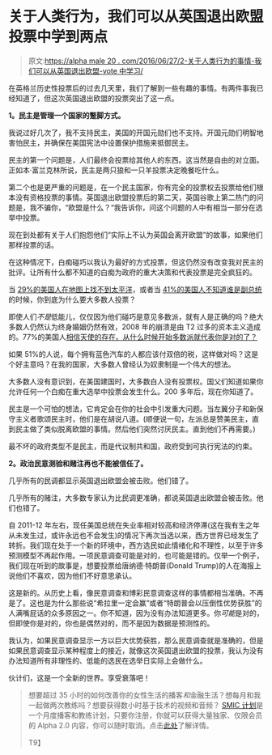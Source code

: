 # 关于人类行为，我们可以从英国退出欧盟投票中学到两点

> 原文:[https://alpha male 20 . com/2016/06/27/2-关于人类行为的事情-我们可以从英国退出欧盟-vote 中学习/](https://alphamale20.com/2016/06/27/2-things-about-human-behavior-we-can-learn-from-the-brexit-vote/)

在英格兰历史性投票后的过去几天里，我们了解到一些有趣的事情。有两件事我已经知道了，但这次英国退出欧盟的投票突出了这一点。

**1。民主是管理一个国家的蹩脚方式。**

我说过好几次了，我不支持民主，美国的开国元勋们也不支持。开国元勋们明智地害怕民主，并确保在美国宪法中设置保护措施来抵御民主。

民主的第一个问题是，人们最终会投票给其他人的东西。这当然是自由的对立面。正如本·富兰克林所说，民主是两只狼和一只羊投票决定晚餐吃什么。

第二个也是更严重的问题是，在一个民主国家，你有完全的投票权去投票给他们根本没有资格投票的事情。英国退出欧盟投票后的第二天，英国谷歌上第二热门的问题是，我不骗你，“欧盟是什么？“我告诉你，问这个问题的人中有相当一部分在选举中投票。

现在到处都有关于人们抱怨他们“实际上不认为英国会离开欧盟”的故事，如果他们那样投票的话。

在这种情况下，白痴碰巧以我认为最好的方式投票，但这仍然没有改变我对民主的批评。让所有什么都不知道的白痴为政府的重大决策和代表投票是完全疯狂的。

当 [29%的美国人在地图上找不到太平洋](http://news.nationalgeographic.com/news/2002/11/1120_021120_GeoRoperSurvey.html)，或者当 [41%的美国人不知道谁是副总统](http://www.pewforum.org/2010/09/28/u-s-religious-knowledge-survey-who-knows-what-about-religion/#Nonreligious)的时候，你到底为什么要大多数人投票？

即使人们*不是*低能儿，仅仅因为他们碰巧是意见多数派，就有人是正确的吗？绝大多数人仍然认为终身婚姻仍然有效，2008 年的崩溃是由 T2 过多的资本主义造成的。77%的美国人[相信天使的存在。从什么时候开始多数派就代表你是对的了？](http://www.cbsnews.com/news/poll-nearly-8-in-10-americans-believe-in-angels/)

如果 51%的人说，每个拥有蓝色汽车的人都应该付双倍的税，这样做对吗？这是个好主意吗？在我的国家，大多数人曾经认为奴隶制是一个伟大的想法。

大多数人没有意识到，在美国建国时，大多数白人没有投票权。国父们知道如果你允许任何一个白痴在重大选举中投票会发生什么。200 多年后，现在你知道了。

民主是一个可怕的想法，它肯定会在你的社会中引发重大问题。当左翼分子和新保守主义者歌颂民主时，他们是在胡说八道。(顺便说一句，左派总是赞美民主，直到民主做了类似脱离欧盟的事情。然后他们突然讨厌民主。直到他们不再需要。)

最不坏的政府类型不是民主，而是代议制共和国，政府受到可执行宪法的约束。

**2。政治民意测验和赌注再也不能被信任了。**

几乎所有的民调都显示英国退出欧盟会被击败。他们错了。

几乎所有的赌注，大多数专家认为比民调更准确，都说英国退出欧盟会被击败。他们也错了。

自 2011-12 年左右，现任美国总统在失业率相对较高和经济停滞(这在我有生之年从未发生过，或许永远也不会发生)的情况下再次当选以来，西方世界已经发生了转折。我们现在处于一个新的环境中，西方选民如此情绪化和不理性，以至于许多预测模型不再起作用。一项民意调查可能是对的，也可能是错的。仅举一个例子，我们现在听到的故事是，想要投票给唐纳德·特朗普(Donald Trump)的人在海报上说他们不喜欢，因为他们不好意思承认。

这是新的。从历史上看，像民意调查和博彩民意调查这样的事情都相当准确。不再是了。这也是为什么那些说“希拉里一定会赢”或者“特朗普会以压倒性优势获胜”的人满嘴屁话的众多原因之一。你不知道，因为没有办法知道更多。你*可能*是对的，但即使你是对的，你也是偶然对的，而不是因为数据是预测性的。

我认为，如果民意调查显示一方以巨大优势获胜，那么民意调查就是准确的，但是如果民意调查显示某种程度上的接近，就像这次英国退出欧盟的投票，我认为没有办法知道所有非理性的、低能的选民在选举日实际上会做什么。

伙计们，这是一个全新的世界。享受衰落吧！

> 想要超过 35 小时的如何改善你的女性生活的播客*和*金融生活？想每月和我一起做两次教练吗？想要获得数小时基于技术的视频和音频？ [SMIC 计划](https://alphamale20.kartra.com/page/vIL17)是一个月度播客和教练计划，只要你注册，你就可以获得大量独家、仅限会员的 Alpha 2.0 内容，你可以随时取消。点击[此处](https://alphamale20.kartra.com/page/vIL17)了解详情。
> 
> T9】